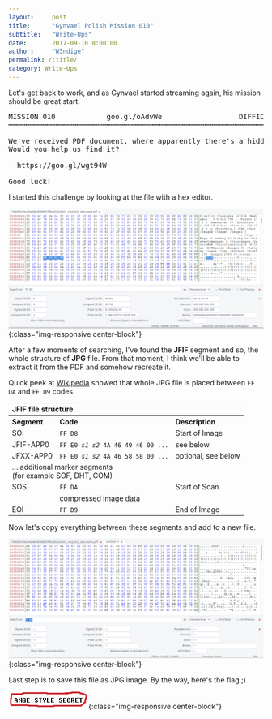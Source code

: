 ```yaml
---
layout:     post
title:      "Gynvael Polish Mission 010"
subtitle:   "Write-Ups"
date:       2017-09-10 8:00:00
author:     "W3ndige"
permalink: /:title/
category: Write-Ups
---
```


<p>Let's get back to work, and as Gynvael started streaming again, his mission should be great start. </p>

<pre>
MISSION 010            goo.gl/oAdvWe                  DIFFICULTY: ███░░░░░░░ [3/10]
┅┅┅┅┅┅┅┅┅┅┅┅┅┅┅┅┅┅┅┅┅┅┅┅┅┅┅┅┅┅┅┅┅┅┅┅┅┅┅┅┅┅┅┅┅┅┅┅┅┅┅┅┅┅┅┅┅┅┅┅┅┅┅┅┅┅┅┅┅┅┅┅┅┅┅┅┅┅┅┅┅

We've received PDF document, where apparently there's a hidden message.
Would you help us find it?

  https://goo.gl/wgt94W

Good luck!
</pre>

<p>I started this challenge by looking at the file with a hex editor. </p>

![Hexdump](/img/gynvael-missions/pdf_hex_editor.png){:class="img-responsive center-block"}

<p>After a few moments of searching, I've found the <b>JFIF</b> segment and so, the whole structure of <b>JPG</b> file. From that moment, I think we'll be able to extract it from the PDF and somehow recreate it. </p>

<p>Quick peek at <a href="https://en.wikipedia.org/wiki/JPEG_File_Interchange_Format">Wikipedia</a> showed that whole JPG file is placed between <code>FF DA</code> and <code>FF D9</code> codes. </p>

<table><tr>
<th colspan="3" style="text-align:left">JFIF file structure</th>
</tr>
<tr>
<th style="text-align:left">Segment</th>
<th style="text-align:left">Code</th>
<th style="text-align:left">Description</th>
</tr>
<tr>
<td>SOI</td>
<td><code>FF D8</code></td>
<td>Start of Image</td>
</tr>
<tr>
<td>JFIF-APP0</td>
<td><code>FF E0 <i>s1</i> <i>s2</i> 4A 46 49 46 00 ...</code></td>
<td>see below</td>
</tr>
<tr>
<td>JFXX-APP0</td>
<td><code>FF E0 <i>s1</i> <i>s2</i> 4A 46 58 58 00 ...</code></td>
<td>optional, see below</td>
</tr>
<tr>
<td colspan="3">… additional marker segments<br>
(for example SOF, DHT, COM)</td>
</tr>
<tr>
<td>SOS</td>
<td><code>FF DA</code></td>
<td>Start of Scan</td>
</tr>
<tr>
<td></td>
<td>compressed image data</td>
<td></td>
</tr>
<tr>
<td>EOI</td>
<td><code>FF D9</code></td>
<td>End of Image</td>
</tr>
</table>

<p>Now let's copy everything between these segments and add to a new file. </p>

![hex image](/img/gynvael-missions/hex_image.png){:class="img-responsive center-block"}

<p>Last step is to save this file as JPG image. By the way, here's the flag ;)</p>

![flag](/img/gynvael-missions/pdf_flag.jpg){:class="img-responsive center-block"}
